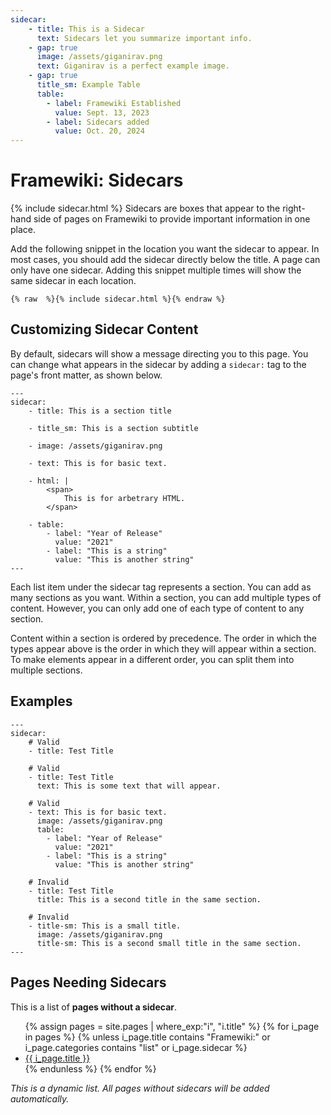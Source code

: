 ```yaml
---
sidecar:
    - title: This is a Sidecar
      text: Sidecars let you summarize important info.
    - gap: true
      image: /assets/giganirav.png
      text: Giganirav is a perfect example image.
    - gap: true
      title_sm: Example Table
      table:
        - label: Framewiki Established
          value: Sept. 13, 2023
        - label: Sidecars added
          value: Oct. 20, 2024
---
```

# Framewiki: Sidecars
{% include sidecar.html %}
Sidecars are boxes that appear to the right-hand side of pages on Framewiki to provide important information in one place.

Add the following snippet in the location you want the sidecar to appear. In most cases, you should add the sidecar directly below the title. A page can only have one sidecar. Adding this snippet multiple times will show the same sidecar in each location.
```
{% raw  %}{% include sidecar.html %}{% endraw %}
```

## Customizing Sidecar Content
By default, sidecars will show a message directing you to this page. You can change what appears in the sidecar by adding a `sidecar:` tag to the page's front matter, as shown below.
```
---
sidecar:
    - title: This is a section title

    - title_sm: This is a section subtitle

    - image: /assets/giganirav.png

    - text: This is for basic text.

    - html: |
        <span>
            This is for arbetrary HTML.
        </span>

    - table:
        - label: "Year of Release"
          value: "2021"
        - label: "This is a string"
          value: "This is another string"
---
```
Each list item under the sidecar tag represents a section. You can add as many sections as you want. Within a section, you can add multiple types of content. However, you can only add one of each type of content to any section.

Content within a section is ordered by precedence. The order in which the types appear above is the order in which they will appear within a section. To make elements appear in a different order, you can split them into multiple sections.

## Examples
```
---
sidecar:
    # Valid
    - title: Test Title

    # Valid
    - title: Test Title
      text: This is some text that will appear.

    # Valid
    - text: This is for basic text.
      image: /assets/giganirav.png
      table:
        - label: "Year of Release"
          value: "2021"
        - label: "This is a string"
          value: "This is another string"

    # Invalid
    - title: Test Title
      title: This is a second title in the same section.

    # Invalid
    - title-sm: This is a small title.
      image: /assets/giganirav.png
      title-sm: This is a second small title in the same section.
---
```

## Pages Needing Sidecars
This is a list of **pages without a sidecar**.

<ul>
  {% assign pages = site.pages
  | where_exp:"i", "i.title"
  %}
  {% for i_page in pages %}
    {% unless i_page.title contains "Framewiki:" or i_page.categories contains "list" or i_page.sidecar %}
      <li><a href="{{ i_page.url | relative_url }}">{{ i_page.title }}</a></li>
    {% endunless %}
  {% endfor %}
</ul>

*This is a dynamic list. All pages without sidecars will be added automatically.*
